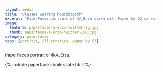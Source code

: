 ```yaml
---
layout: media
title: "Glasses wearing houndstooth"
excerpt: "PaperFaces portrait of @A_Erza drawn with Paper by 53 on an iPad."
image: 
  feature: paperfaces-a-erza-twitter-lg.jpg
  thumb: paperfaces-a-erza-twitter-150.jpg
category: paperfaces
tags: [portrait, illustration, paper by 53]
---
```


PaperFaces portrait of [@A_Erza](http://twitter.com/A_Erza).

{% include paperfaces-boilerplate.html %}